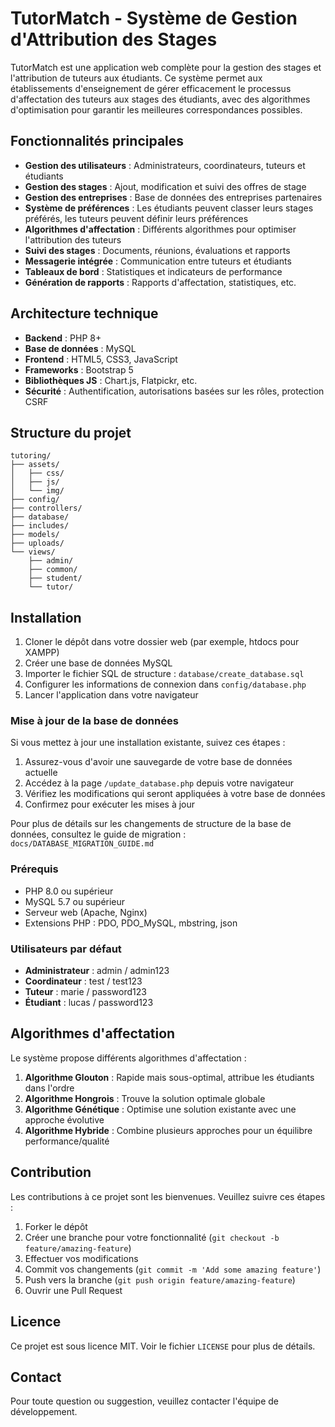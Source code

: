# TutorMatch - Système de Gestion d'Attribution des Stages

TutorMatch est une application web complète pour la gestion des stages et l'attribution de tuteurs aux étudiants. Ce système permet aux établissements d'enseignement de gérer efficacement le processus d'affectation des tuteurs aux stages des étudiants, avec des algorithmes d'optimisation pour garantir les meilleures correspondances possibles.

## Fonctionnalités principales

- **Gestion des utilisateurs** : Administrateurs, coordinateurs, tuteurs et étudiants
- **Gestion des stages** : Ajout, modification et suivi des offres de stage
- **Gestion des entreprises** : Base de données des entreprises partenaires
- **Système de préférences** : Les étudiants peuvent classer leurs stages préférés, les tuteurs peuvent définir leurs préférences
- **Algorithmes d'affectation** : Différents algorithmes pour optimiser l'attribution des tuteurs
- **Suivi des stages** : Documents, réunions, évaluations et rapports
- **Messagerie intégrée** : Communication entre tuteurs et étudiants
- **Tableaux de bord** : Statistiques et indicateurs de performance
- **Génération de rapports** : Rapports d'affectation, statistiques, etc.

## Architecture technique

- **Backend** : PHP 8+
- **Base de données** : MySQL
- **Frontend** : HTML5, CSS3, JavaScript
- **Frameworks** : Bootstrap 5
- **Bibliothèques JS** : Chart.js, Flatpickr, etc.
- **Sécurité** : Authentification, autorisations basées sur les rôles, protection CSRF

## Structure du projet

```
tutoring/
├── assets/
│   ├── css/
│   ├── js/
│   └── img/
├── config/
├── controllers/
├── database/
├── includes/
├── models/
├── uploads/
└── views/
    ├── admin/
    ├── common/
    ├── student/
    └── tutor/
```

## Installation

1. Cloner le dépôt dans votre dossier web (par exemple, htdocs pour XAMPP)
2. Créer une base de données MySQL
3. Importer le fichier SQL de structure : `database/create_database.sql`
4. Configurer les informations de connexion dans `config/database.php`
5. Lancer l'application dans votre navigateur

### Mise à jour de la base de données

Si vous mettez à jour une installation existante, suivez ces étapes :

1. Assurez-vous d'avoir une sauvegarde de votre base de données actuelle
2. Accédez à la page `/update_database.php` depuis votre navigateur
3. Vérifiez les modifications qui seront appliquées à votre base de données
4. Confirmez pour exécuter les mises à jour

Pour plus de détails sur les changements de structure de la base de données, consultez le guide de migration :
`docs/DATABASE_MIGRATION_GUIDE.md`

### Prérequis

- PHP 8.0 ou supérieur
- MySQL 5.7 ou supérieur
- Serveur web (Apache, Nginx)
- Extensions PHP : PDO, PDO_MySQL, mbstring, json

### Utilisateurs par défaut

- **Administrateur** : admin / admin123
- **Coordinateur** : test / test123
- **Tuteur** : marie / password123
- **Étudiant** : lucas / password123

## Algorithmes d'affectation

Le système propose différents algorithmes d'affectation :

1. **Algorithme Glouton** : Rapide mais sous-optimal, attribue les étudiants dans l'ordre
2. **Algorithme Hongrois** : Trouve la solution optimale globale
3. **Algorithme Génétique** : Optimise une solution existante avec une approche évolutive
4. **Algorithme Hybride** : Combine plusieurs approches pour un équilibre performance/qualité

## Contribution

Les contributions à ce projet sont les bienvenues. Veuillez suivre ces étapes :

1. Forker le dépôt
2. Créer une branche pour votre fonctionnalité (`git checkout -b feature/amazing-feature`)
3. Effectuer vos modifications
4. Commit vos changements (`git commit -m 'Add some amazing feature'`)
5. Push vers la branche (`git push origin feature/amazing-feature`)
6. Ouvrir une Pull Request

## Licence

Ce projet est sous licence MIT. Voir le fichier `LICENSE` pour plus de détails.

## Contact

Pour toute question ou suggestion, veuillez contacter l'équipe de développement.